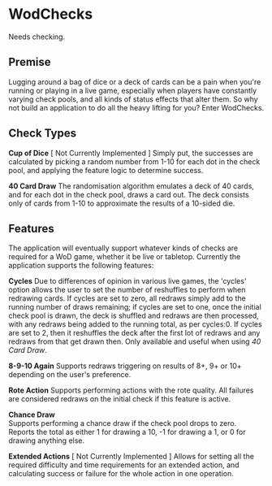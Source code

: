 # WodChecks
Needs checking.

## Premise
Lugging around a bag of dice or a deck of cards can be a pain when you're running or playing in a live game, especially
when players have constantly varying check pools, and all kinds of status effects that alter them. So why not build an
application to do all the heavy lifting for you? Enter WodChecks.

## Check Types

**Cup of Dice** \[ Not Currently Implemented \]
Simply put, the successes are calculated by picking a random number from 1-10 for each dot in the check pool, and
applying the feature logic to determine success.

**40 Card Draw**
The randomisation algorithm emulates a deck of 40 cards, and for each dot in the check pool, draws a card out. The deck
consists only of cards from 1-10 to approximate the results of a 10-sided die.

## Features
The application will eventually support whatever kinds of checks are required for a WoD game, whether it be live or
tabletop. Currently the application supports the following features:

**Cycles**
Due to differences of opinion in various live games, the 'cycles' option allows the user to set the number of
 reshuffles to perform when redrawing cards. If cycles are set to zero, all redraws simply add to the running number of
 draws remaining; if cycles are set to one, once the initial check pool is drawn, the deck is shuffled and redraws are
 then processed, with any redraws being added to the running total, as per cycles:0. If cycles are set to 2, then it
 reshuffles the deck after the first lot of redraws and any redraws from that get drawn then.
Only available and useful when using _40 Card Draw_.

**8-9-10 Again**
Supports redraws triggering on results of 8+, 9+ or 10+ depending on the user's preference.

**Rote Action**
Supports performing actions with the rote quality. All failures are considered redraws on the initial check if this
 feature is active.

**Chance Draw**  
Supports performing a chance draw if the check pool drops to zero. Reports the total as either 1 for drawing a 10, -1
 for drawing a 1, or 0 for drawing anything else.

**Extended Actions** \[ Not Currently Implemented \]
Allows for setting all the required difficulty and time requirements for an extended action, and calculating success or
failure for the whole action in one operation.